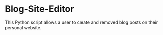 # Blog-Site-Editor
This Python script allows a user to create and removed blog posts on their personal website. 
